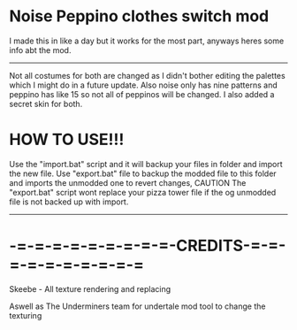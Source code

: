 # Noise Peppino clothes switch mod
I made this in like a day but it works for the most part, anyways heres some info abt the mod.

---------------------------------------------------------------------------------------------------------------------------------------

Not all costumes for both are changed as I didn't bother editing the palettes which I might do in a future update.
Also noise only has nine patterns and peppino has like 15 so not all of peppinos will be changed.
I also added a secret skin for both.

# HOW TO USE!!!

Use the "import.bat" script and it will backup your files in folder and import the new file.
Use "export.bat" file to backup the modded file to this folder and imports the unmodded one to revert changes, CAUTION The "export.bat" script wont replace your pizza tower file if the og unmodded file is not backed up with import.

---------------------------------------------------------------------------------------------------------------------------------------

# -=-=-=-=-=-=-=-=-=-CREDITS-=-=-=-=-=-=-=-=-=-=

Skeebe - All texture rendering and replacing

Aswell as The Underminers team for undertale mod tool to change the texturing
